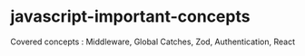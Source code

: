 # javascript-important-concepts
Covered concepts : Middleware, Global Catches, Zod, Authentication, React

